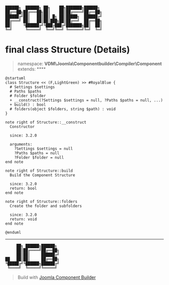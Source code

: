 ```
██████╗  ██████╗ ██╗    ██╗███████╗██████╗
██╔══██╗██╔═══██╗██║    ██║██╔════╝██╔══██╗
██████╔╝██║   ██║██║ █╗ ██║█████╗  ██████╔╝
██╔═══╝ ██║   ██║██║███╗██║██╔══╝  ██╔══██╗
██║     ╚██████╔╝╚███╔███╔╝███████╗██║  ██║
╚═╝      ╚═════╝  ╚══╝╚══╝ ╚══════╝╚═╝  ╚═╝
```
# final class Structure (Details)
> namespace: **VDM\Joomla\Componentbuilder\Compiler\Component**
> extends: ****
```uml
@startuml
class Structure << (F,LightGreen) >> #RoyalBlue {
  # Settings $settings
  # Paths $paths
  # Folder $folder
  + __construct(?Settings $settings = null, ?Paths $paths = null, ...)
  + build() : bool
  # folders(object $folders, string $path) : void
}

note right of Structure::__construct
  Constructor

  since: 3.2.0
  
  arguments:
    ?Settings $settings = null
    ?Paths $paths = null
    ?Folder $folder = null
end note

note right of Structure::build
  Build the Component Structure

  since: 3.2.0
  return: bool
end note

note right of Structure::folders
  Create the folder and subfolders

  since: 3.2.0
  return: void
end note
 
@enduml
```

---
```
     ██╗ ██████╗██████╗
     ██║██╔════╝██╔══██╗
     ██║██║     ██████╔╝
██   ██║██║     ██╔══██╗
╚█████╔╝╚██████╗██████╔╝
 ╚════╝  ╚═════╝╚═════╝
```
> Build with [Joomla Component Builder](https://git.vdm.dev/joomla/Component-Builder)

